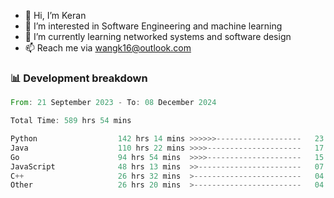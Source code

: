 - 👋 Hi, I’m Keran
- 👀 I’m interested in Software Engineering and machine learning
- 🌱 I’m currently learning networked systems and software design
- 📫 Reach me via wangk16@outlook.com


###  📊 Development breakdown
<!--START_SECTION:waka-->

```rust
From: 21 September 2023 - To: 08 December 2024

Total Time: 589 hrs 54 mins

Python                  142 hrs 14 mins >>>>>>-------------------   23.08 %
Java                    110 hrs 22 mins >>>>---------------------   17.91 %
Go                      94 hrs 54 mins  >>>>---------------------   15.40 %
JavaScript              48 hrs 13 mins  >>-----------------------   07.82 %
C++                     26 hrs 32 mins  >------------------------   04.31 %
Other                   26 hrs 20 mins  >------------------------   04.27 %
```

<!--END_SECTION:waka-->

<!---
keran-w/keran-w is a ✨ special ✨ repository because its `README.md` (this file) appears on your GitHub profile.
You can click the Preview link to take a look at your changes.
--->
